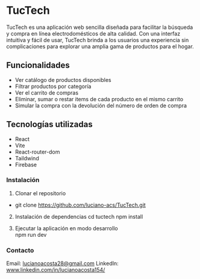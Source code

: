 # TucTech

TucTech es una aplicación web sencilla diseñada para facilitar la búsqueda y compra en línea electrodomésticos de
alta calidad. Con una interfaz intuitiva y fácil de usar, TucTech brinda a los usuarios una experiencia sin complicaciones para explorar una amplia gama de productos para el hogar.

## Funcionalidades

- Ver catálogo de productos disponibles
- Filtrar productos por categoría
- Ver el carrito de compras
- Eliminar, sumar o restar items de cada producto en el mismo carrito
- Simular la compra con la devolución del número de orden de compra

## Tecnologías utilizadas

- React
- Vite
- React-router-dom
- Taildwind
- Firebase

### Instalación

1) Clonar el repositorio
- git clone https://github.com/luciano-acs/TucTech.git

2) Instalación de dependencias
cd tuctech
npm install

3) Ejecutar la aplicación en modo desarrollo    
npm run dev

### Contacto

Email: lucianoacosta28@gmail.com
LinkedIn: www.linkedin.com/in/lucianoacosta154/